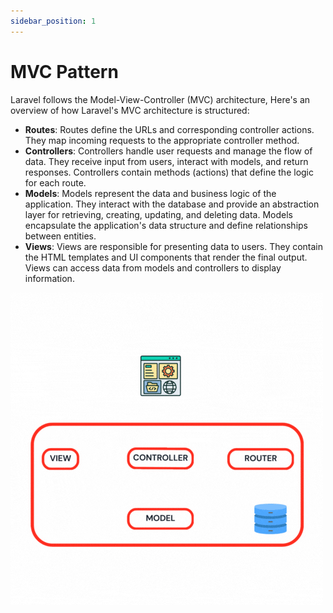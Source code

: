 ```yaml
---
sidebar_position: 1
---
```


# MVC Pattern

Laravel follows the Model-View-Controller (MVC) architecture,  Here's an overview of how Laravel's MVC architecture is structured:

- **Routes**: Routes define the URLs and corresponding controller actions. They map incoming requests to the appropriate controller method.
- **Controllers**: Controllers handle user requests and manage the flow of data. They receive input from users, interact with models, and return responses. Controllers contain methods (actions) that define the logic for each route.
- **Models**: Models represent the data and business logic of the application. They interact with the database and provide an abstraction layer for retrieving, creating, updating, and deleting data. Models encapsulate the application's data structure and define relationships between entities.
- **Views**: Views are responsible for presenting data to users. They contain the HTML templates and UI components that render the final output. Views can access data from models and controllers to display information.

![MVC Pattern](./img/MVC-Pattern.gif)